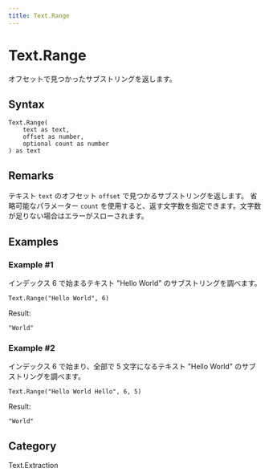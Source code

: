 ```yaml
---
title: Text.Range
---
```


# Text.Range


オフセットで見つかったサブストリングを返します。


## Syntax

```powerquery
Text.Range(
    text as text,
    offset as number,
    optional count as number
) as text
```


## Remarks

テキスト <code>text</code> のオフセット <code>offset</code> で見つかるサブストリングを返します。    省略可能なパラメーター <code>count</code> を使用すると、返す文字数を指定できます。文字数が足りない場合はエラーがスローされます。


## Examples

### Example #1 
インデックス 6 で始まるテキスト &#34;Hello World&#34; のサブストリングを調べます。
```powerquery
Text.Range("Hello World", 6)
```

Result: 
```powerquery
"World"
```


### Example #2 
インデックス 6 で始まり、全部で 5 文字になるテキスト &#34;Hello World&#34; のサブストリングを調べます。
```powerquery
Text.Range("Hello World Hello", 6, 5)
```

Result: 
```powerquery
"World"
```




## Category
Text.Extraction
